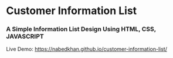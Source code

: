 # Customer Information List
### A Simple Information List Design Using HTML, CSS, JAVASCRIPT
Live Demo: https://nabedkhan.github.io/customer-information-list/

